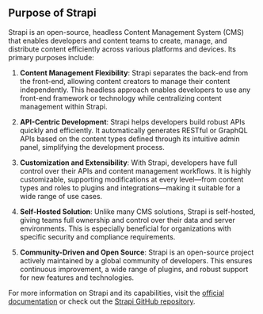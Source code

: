 ## Purpose of Strapi

Strapi is an open-source, headless Content Management System (CMS) that enables developers and content teams to create, manage, and distribute content efficiently across various platforms and devices. Its primary purposes include:

1. **Content Management Flexibility**: Strapi separates the back-end from the front-end, allowing content creators to manage their content independently. This headless approach enables developers to use any front-end framework or technology while centralizing content management within Strapi.

2. **API-Centric Development**: Strapi helps developers build robust APIs quickly and efficiently. It automatically generates RESTful or GraphQL APIs based on the content types defined through its intuitive admin panel, simplifying the development process.

3. **Customization and Extensibility**: With Strapi, developers have full control over their APIs and content management workflows. It is highly customizable, supporting modifications at every level—from content types and roles to plugins and integrations—making it suitable for a wide range of use cases.

4. **Self-Hosted Solution**: Unlike many CMS solutions, Strapi is self-hosted, giving teams full ownership and control over their data and server environments. This is especially beneficial for organizations with specific security and compliance requirements.

5. **Community-Driven and Open Source**: Strapi is an open-source project actively maintained by a global community of developers. This ensures continuous improvement, a wide range of plugins, and robust support for new features and technologies.

For more information on Strapi and its capabilities, visit the [official documentation](https://strapi.io/documentation) or check out the [Strapi GitHub repository](https://github.com/strapi/strapi).
